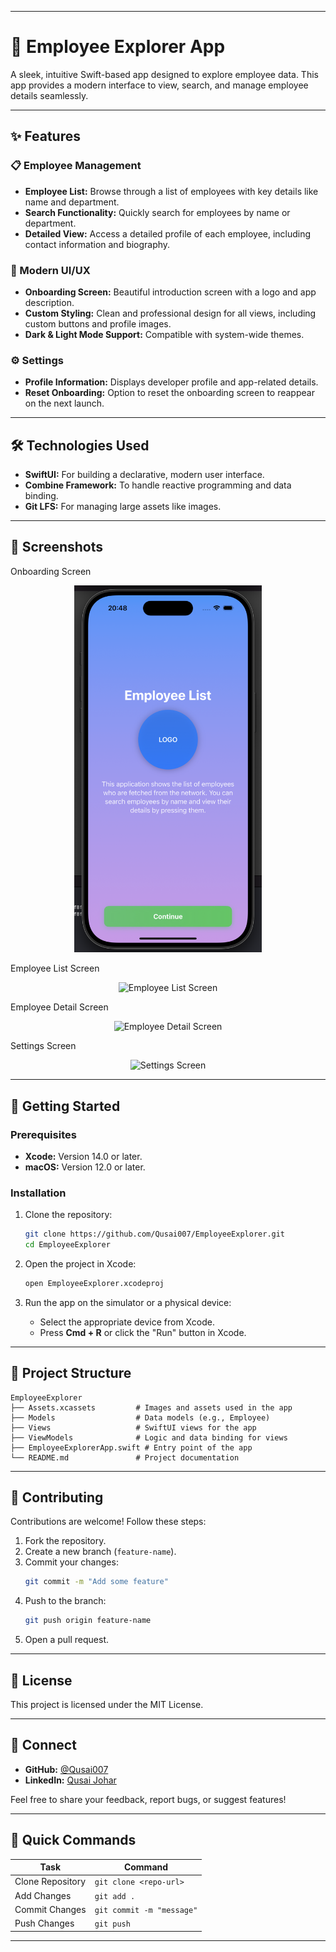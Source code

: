 
---

# 🌟 Employee Explorer App  

A sleek, intuitive Swift-based app designed to explore employee data. This app provides a modern interface to view, search, and manage employee details seamlessly.  

---

## ✨ Features  

### 📋 Employee Management  
- **Employee List:** Browse through a list of employees with key details like name and department.  
- **Search Functionality:** Quickly search for employees by name or department.  
- **Detailed View:** Access a detailed profile of each employee, including contact information and biography.  

### 🎨 Modern UI/UX  
- **Onboarding Screen:** Beautiful introduction screen with a logo and app description.  
- **Custom Styling:** Clean and professional design for all views, including custom buttons and profile images.  
- **Dark & Light Mode Support:** Compatible with system-wide themes.  

### ⚙️ Settings  
- **Profile Information:** Displays developer profile and app-related details.  
- **Reset Onboarding:** Option to reset the onboarding screen to reappear on the next launch.  

---

## 🛠️ Technologies Used  

- **SwiftUI:** For building a declarative, modern user interface.  
- **Combine Framework:** To handle reactive programming and data binding.  
- **Git LFS:** For managing large assets like images.  

---

## 📸 Screenshots  

Onboarding Screen  
<div align="center"> <img src="./EmployeeExplorer/Assets.xcassets/onboarding.imageset/Screenshot 2024-12-03 at 20.48.33.png" alt="Onboarding Screen" width="300" /> </div>  

Employee List Screen  
<div align="center"> <img src="./Assets.xcassets/employeeList.imageset/employeeList.png" alt="Employee List Screen" width="300" /> </div>  

Employee Detail Screen  
<div align="center"> <img src="./Assets.xcassets/employeeDetail.imageset/employeeDetail.png" alt="Employee Detail Screen" width="300" /> </div>  

Settings Screen  
<div align="center"> <img src="./Assets.xcassets/settingScreen.imageset/settingScreen.png" alt="Settings Screen" width="300" /> </div>  

---

## 🚀 Getting Started  

### Prerequisites  
- **Xcode:** Version 14.0 or later.  
- **macOS:** Version 12.0 or later.  

### Installation  

1. Clone the repository:  
   ```bash  
   git clone https://github.com/Qusai007/EmployeeExplorer.git  
   cd EmployeeExplorer  
   ```  

2. Open the project in Xcode:  
   ```bash  
   open EmployeeExplorer.xcodeproj  
   ```  

3. Run the app on the simulator or a physical device:  
   - Select the appropriate device from Xcode.  
   - Press **Cmd + R** or click the "Run" button in Xcode.  

---

## 📂 Project Structure  

```plaintext  
EmployeeExplorer  
├── Assets.xcassets         # Images and assets used in the app  
├── Models                  # Data models (e.g., Employee)  
├── Views                   # SwiftUI views for the app  
├── ViewModels              # Logic and data binding for views  
├── EmployeeExplorerApp.swift # Entry point of the app  
└── README.md               # Project documentation  
```  

---

## 🤝 Contributing  

Contributions are welcome! Follow these steps:  
1. Fork the repository.  
2. Create a new branch (`feature-name`).  
3. Commit your changes:  
   ```bash  
   git commit -m "Add some feature"  
   ```  
4. Push to the branch:  
   ```bash  
   git push origin feature-name  
   ```  
5. Open a pull request.  

---

## 📄 License  

This project is licensed under the MIT License.  

---

## 💬 Connect  

- **GitHub:** [@Qusai007](https://github.com/Qusai007)  
- **LinkedIn:** [Qusai Johar](https://www.linkedin.com/in/qusai-johar)  

Feel free to share your feedback, report bugs, or suggest features!  

---  

## 🚀 Quick Commands  

| Task                   | Command                     |  
|------------------------|-----------------------------|  
| Clone Repository       | `git clone <repo-url>`      |  
| Add Changes            | `git add .`                |  
| Commit Changes         | `git commit -m "message"`  |  
| Push Changes           | `git push`                 |  

---  
